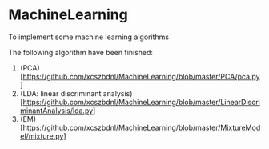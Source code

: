 # MachineLearning

To implement some machine learning algorithms

The following algorithm have been finished:
1. (PCA)[https://github.com/xcszbdnl/MachineLearning/blob/master/PCA/pca.py]
2. (LDA: linear discriminant analysis)[https://github.com/xcszbdnl/MachineLearning/blob/master/LinearDiscriminantAnalysis/lda.py]
3. (EM)[https://github.com/xcszbdnl/MachineLearning/blob/master/MixtureModel/mixture.py]